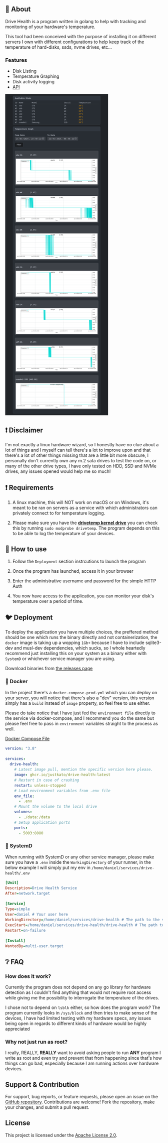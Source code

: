 ## 📖 About
Drive Health is a program written in golang to help with tracking and monitoring of your hardware's temperature.

This tool had been conceived with the purpose of installing it on different servers I own with different configurations to help keep track of the temperature of hard-disks, ssds, nvme drives, etc...

### Features
- Disk Listing
- Temperature Graphing
- Disk activity logging
- [API](./lib/web/api.go)

![UI Example](./media/design_v1.webp)

## ❗ Disclaimer
I'm not exactly a linux hardware wizard, so I honestly have no clue about a lot of things and I myself can tell there's a lot to improve upon and that there's a lot of other things missing that are a little bit more obscure, I personally don't currently own any m.2 sata drives to test the code on, or many of the other drive types, I have only tested on HDD, SSD and NVMe drives, any issues opened would help me so much!

## ❗ Requirements
1. A linux machine, this will NOT work on macOS or on Windows, it's meant to be ran on servers as a service with which administrators can privately connect to for temperature logging.

2. Please make sure you have the [**drivetemp kernel drive**](https://docs.kernel.org/hwmon/drivetemp.html) you can check this by running `sudo modprobe drivetemp`.
The program depends on this to be able to log the temperature of your devices.


## 📖 How to use
1. Follow the `Deployment` section instrcutions to launch the program

2. Once the program has launched, access it in your browser

3. Enter the administrative username and password for the simple HTTP Auth

4. You now have access to the application, you can monitor your disk's temperature over a period of time.

## 🐦 Deployment
To deploy the application you have multiple choices, the preffered method should be one which runs the binary directly and not containerization, the `docker` image is taking up a wopping `1Gb+` because I have to include sqlite3-dev and musl-dev dependencies, which sucks, so I whole heartedly recommend just installing this on your system as a binary either with `SystemD` or whichever service manager you are using.

Download binaries from [the releases page](https://github.com/JustKato/drive-health/releases)

### 🐋 Docker
In the project there's a `docker-compose.prod.yml` which you can deploy on your server, you will notice that there's also a "dev" version, this version simply has a `build` instead of `image` property, so feel free to use either.

Please do take notice that I have just fed the `environment file` directly to the service via docker-compose, and I recommend you do the same but please feel free to pass in `environment` variables straight to the process as well.

[Docker Compose File](./docker-compose.prod.yml)
```yaml
version: "3.8"

services:
  drive-health:
    # Latest image pull, mention the specific version here please.
    image: ghcr.io/justkato/drive-health:latest
    # Restart in case of crashing
    restart: unless-stopped
    # Load environment variables from .env file
    env_file:
      - .env
    # Mount the volume to the local drive
    volumes:
      - ./data:/data
    # Setup application ports
    ports:
      - 5003:8080
```

### 💾 SystemD
When running with SystemD or any other service manager, please make sure you have a `.env` inside the `WorkingDirectory` of your runner, in the below example I will simply put my env in `/home/daniel/services/drive-health/.env`

```ini
[Unit]
Description=Drive Health Service
After=network.target

[Service]
Type=simple
User=daniel # Your user here
WorkingDirectory=/home/daniel/services/drive-health # The path to the service's directory
ExecStart=/home/daniel/services/drive-health/drive-health # The path to the binary
Restart=on-failure

[Install]
WantedBy=multi-user.target
```

## ❔ FAQ

### How does it work?
Currently the program does not depend on any go library for hardware detection as I couldn't find anything that would not require root access while giving me the possibility to interrogate the temperature of the drives.

I chose not to depend on `lsblk` either, so how does the program work?
The program currently looks in `/sys/block` and then tries to make sense of the devices, I have had limited testing with my hardware specs, any issues being open in regards to different kinds of hardware would be highly appreciated

### Why not just run as root?
I really, REALLY, **REALLY** want to avoid asking people to run **ANY** program I write as root and even try and prevent that from happening since that's how things can go bad, especially because I am running actions over hardware devices.

## Support & Contribution
For support, bug reports, or feature requests, please open an issue on the [GitHub repository](https://github.com/JustKato/drive-health/issues). Contributions are welcome! Fork the repository, make your changes, and submit a pull request.

## License
This project is licensed under the [Apache License 2.0](./LICENSE).